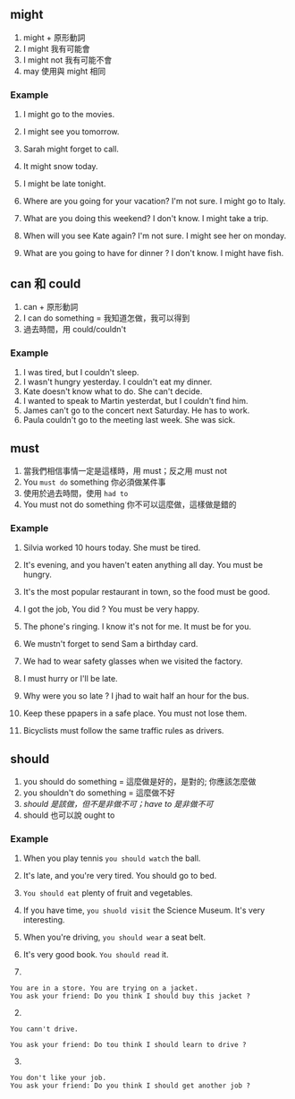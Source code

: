 ## might

1. might + 原形動詞
2. I might 我有可能會
3. I might not 我有可能不會
4. may 使用與 might 相同

### Example
1. I might go to the movies.
2. I might see you tomorrow.
3. Sarah  might forget to call.
4. It might snow today.
5. I might be late tonight.

1. Where are you going for your vacation? I'm not sure. I might go to Italy.
2. What are you doing this weekend? I don't know. I might take a trip.
3. When will you see Kate again? I'm not sure. I might see her on monday.
4. What are you going to have for dinner ? I don't know. I might have fish.

## can 和 could

1. can + 原形動詞
2. I can do something = 我知道怎做，我可以得到
3. 過去時間，用 could/couldn't

### Example

1. I was tired, but I couldn't sleep.
2. I wasn't hungry yesterday. I couldn't eat my dinner.
3. Kate doesn't know what to do. She can't decide.
4. I wanted to speak to Martin yesterdat, but I couldn't find him.
5. James can't go to the concert next Saturday. He has to work.
6. Paula couldn't go to the meeting last week. She was sick.

## must

1. 當我們相信事情一定是這樣時，用 must；反之用 must not
2. You `must do` something 你必須做某件事
3. 使用於過去時間，使用 `had to`
4. You must not do something 你不可以這麼做，這樣做是錯的

### Example
1. Silvia worked 10 hours today. She must be tired.
2. It's evening, and you haven't eaten anything all day. You must be hungry.
3. It's the most popular restaurant in town, so the food must be good.
4. I got the job, You did ? You must  be very happy.
5. The phone's ringing. I know it's not for me. It must be for you.

1. We mustn't forget to send Sam a birthday card.
2. We had to wear safety glasses when we visited the factory.
3. I must hurry or I'll be late.
4. Why were you so late ? I jhad to wait half an hour for the bus.
5. Keep these ppapers in a safe place. You must not lose them.
6. Bicyclists must follow the same traffic rules as drivers.

## should

1. you should do something = 這麼做是好的，是對的; 你應該怎麼做
2. you shouldn't do something = 這麼做不好
3. *should  是該做，但不是非做不可；have to 是非做不可*
4. should 也可以說 ought to

### Example
1. When you play tennis `you should watch` the ball.
2. It's late, and you're very tired. You should go to bed.
3. `You should eat` plenty of fruit and vegetables.
4. If you have time, `you shuold visit` the Science Museum. It's very interesting.
5. When you're driving, `you should wear` a seat belt.
6. It's very good book. `You should read` it.

1.

```
You are in a store. You are trying on a jacket.
You ask your friend: Do you think I should buy this jacket ?
```

2. 

```
You cann't drive.

You ask your friend: Do tou think I should learn to drive ?
```

3.

```
You don't like your job.
You ask your friend: Do you think I should get another job ?
```
